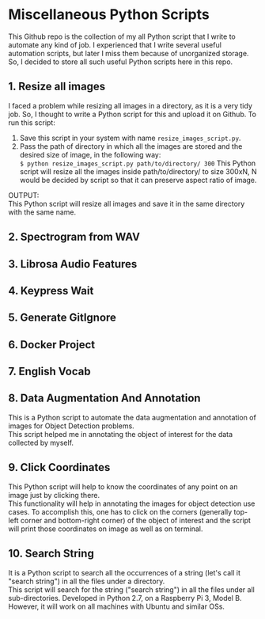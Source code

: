 # Miscellaneous Python Scripts  
This Github repo is the collection of my all Python script that I write to automate any kind of job. I experienced that I write several useful automation scripts, but later I miss them because of unorganized storage. So, I decided to store all such useful Python scripts here in this repo.  
  
## 1. Resize all images  
I faced a problem while resizing all images in a directory, as it is a very tidy job. So, I thought to write a Python script for this and upload it on Github. To run this script:  
1. Save this script in your system with name `resize_images_script.py`.  
2. Pass the path of directory in which all the images are stored and the desired size of image, in the following way:  
`$ python resize_images_script.py path/to/directory/ 300`
This Python script will resize all the images inside path/to/directory/ to size 300xN, N would be decided by script so that it can preserve aspect ratio of image.  
  
OUTPUT:  
This Python script will resize all images and save it in the same directory with the same name.  
  
## 2. Spectrogram from WAV  
  

## 3. Librosa Audio Features  
  

## 4. Keypress Wait  
  

## 5. Generate GitIgnore  
  

## 6. Docker Project  
  

## 7. English Vocab  
  

## 8. Data Augmentation And Annotation  
This is a Python script to automate the data augmentation and annotation of images for Object Detection problems.  
This script helped me in annotating the object of interest for the data collected by myself.  
  
## 9. Click Coordinates  
This Python script will help to know the coordinates of any point on an image just by clicking there.  
This functionality will help in annotating the images for object detection use cases. To accomplish this, one has to click on the corners (generally top-left corner and bottom-right corner) of the object of interest and the script will print those coordinates on image as well as on terminal.  
  
## 10. Search String  
It is a Python script to search all the occurrences of a string (let's call it "search string") in all the files under a directory.  
This script will search for the string ("search string") in all the files under all sub-directories.
Developed in Python 2.7, on a Raspberry Pi 3, Model B.  
However, it will work on all machines with Ubuntu and similar OSs.  
